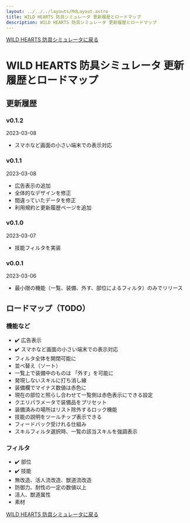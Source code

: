 ```yaml
---
layout: ../../../layouts/MdLayout.astro
title: WILD HEARTS 防具シミュレータ 更新履歴とロードマップ
description: WILD HEARTS 防具シミュレータ 更新履歴とロードマップ
---
```

[WILD HEARTS 防具シミュレータに戻る](./)

# WILD HEARTS 防具シミュレータ 更新履歴とロードマップ
## 更新履歴
### v0.1.2
2023-03-08
- スマホなど画面の小さい端末での表示対応

### v0.1.1
2023-03-08
- 広告表示の追加
- 全体的なデザインを修正
- 間違っていたデータを修正
- 利用規約と更新履歴ページを追加

### v0.1.0
2023-03-07
- 技能フィルタを実装

### v0.0.1
2023-03-06
- 最小限の機能（一覧、装備、外す、部位によるフィルタ）のみでリリース

## ロードマップ（TODO）
### 機能など
- ✔️ 広告表示
- ✔️ スマホなど画面の小さい端末での表示対応
- フィルタ全体を開閉可能に
- 並べ替え（ソート）
- 一覧上で装備中のものは 「外す」を可能に
- 発現しないスキルに打ち消し線
- 装備欄でマイナス数値は赤色に
- 現在の部位と照らし合わせて一覧側は赤色表示にできる設定
- クエリパラメータで装備品をプリセット
- 装備済みの場所はリスト除外するロック機能
- 技能の説明をツールチップ表示できる
- フィードバック受けれる仕組み
- スキルフィルタ選択時、一覧の該当スキルを強調表示

### フィルタ
- ✔️ 部位
- ✔️ 技能
- 無改造、活人流改造、獣道流改造
- 防御力、耐性の一定の数値以上
- 活人、獣道属性
- 素材

[WILD HEARTS 防具シミュレータに戻る](./)
